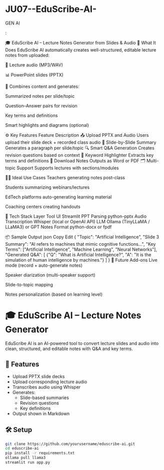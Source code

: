 # JU07--EduScribe-AI-
GEN AI

:

🎓 EduScribe AI – Lecture Notes Generator from Slides & Audio
🧠 What It Does
EduScribe AI automatically creates well-structured, editable lecture notes from uploaded:

🎤 Lecture audio (MP3/WAV)

📊 PowerPoint slides (PPTX)

📝 Combines content and generates:

Summarized notes per slide/topic

Question–Answer pairs for revision

Key terms and definitions

Smart highlights and diagrams (optional)

⚙️ Key Features
Feature	Description
📤 Upload PPTX and Audio	Users upload their slide deck + recorded class audio
🎯 Slide-by-Slide Summary	Generates a paragraph per slide/topic
🔍 Smart Q&A Generation	Creates revision questions based on context
🧠 Keyword Highlighter	Extracts key terms and definitions
📄 Download Notes	Outputs as Word or PDF
🗂️ Multi-topic Support	Supports lectures with sections/modules

👩‍🏫 Ideal Use Cases
Teachers generating notes post-class

Students summarizing webinars/lectures

EdTech platforms auto-generating learning material

Coaching centers creating handouts

🧱 Tech Stack
Layer	Tool
UI	Streamlit
PPT Parsing	python-pptx
Audio Transcription	Whisper (local or OpenAI API)
LLM	Ollama (TinyLLaMA / LLaMA3) or GPT
Notes Format	python-docx or fpdf

📦 Sample Output
json
Copy
Edit
{
  "Topic": "Artificial Intelligence",
  "Slide 3 Summary": "AI refers to machines that mimic cognitive functions...",
  "Key Terms": ["Artificial Intelligence", "Machine Learning", "Neural Networks"],
  "Generated Q&A": [
    {"Q": "What is Artificial Intelligence?", "A": "It is the simulation of human intelligence by machines."}
  ]
}
🔮 Future Add-ons
Live mode (record + auto-generate notes)

Speaker diarization (multi-speaker support)

Slide-to-topic mapping

Notes personalization (based on learning level)


# 🎓 EduScribe AI – Lecture Notes Generator

EduScribe AI is an AI-powered tool to convert lecture slides and audio into clean, structured, and editable notes with Q&A and key terms.

## 🚀 Features

- Upload PPTX slide decks
- Upload corresponding lecture audio
- Transcribes audio using Whisper
- Generates:
  - Slide-based summaries
  - Revision questions
  - Key definitions
- Output shown in Markdown

## 🛠️ Setup

```bash
git clone https://github.com/yourusername/eduscribe-ai.git
cd eduscribe-ai
pip install -r requirements.txt
ollama pull llama3
streamlit run app.py
